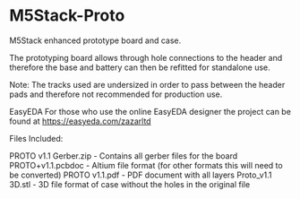 # M5Stack-Proto
M5Stack enhanced prototype board and case.

The prototyping board allows through hole connections to the header and therefore the base and battery can then be refitted for standalone use.

Note: The tracks used are undersized in order to pass between the header pads and therefore not recommended for production use.

EasyEDA
For those who use the online EasyEDA designer the project can be found at https://easyeda.com/zazarltd


Files Included:

PROTO v1.1 Gerber.zip - Contains all gerber files for the board<br>
PROTO+v1.1.pcbdoc - Altium file format (for other formats this will need to be converted)
PROTO v1.1.pdf - PDF document with all layers
Proto_v1.1 3D.stl - 3D file format of case without the holes in the original file
